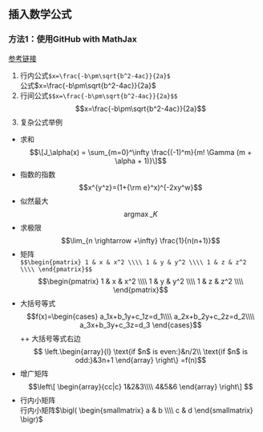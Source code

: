 ## 插入数学公式
### 方法1：使用GitHub with MathJax
[参考链接](https://math.meta.stackexchange.com/questions/5020/mathjax-basic-tutorial-and-quick-reference)
1. 行内公式`$x=\frac{-b\pm\sqrt{b^2-4ac}}{2a}$`  
公式$x=\frac{-b\pm\sqrt{b^2-4ac}}{2a}$  
2. 行间公式`$$x=\frac{-b\pm\sqrt{b^2-4ac}}{2a}$$`
$$x=\frac{-b\pm\sqrt{b^2-4ac}}{2a}$$
3. 复杂公式举例  
+ 求和
$$\[J_\alpha(x) = \sum_{m=0}^\infty \frac{(-1)^m}{m! \Gamma (m + \alpha + 1)}\]$$
+ 指数的指数
$$x^{y^z}=(1+{\rm e}^x)^{-2xy^w}$$
+ 似然最大
$$\mathop{argmax}\_{K}$$
+ 求极限
$$\lim_{n \rightarrow +\infty} \frac{1}{n(n+1)}$$
+ 矩阵  
`$$\begin{pmatrix}
	1 & x & x^2 \\\\
	1 & y & y^2 \\\\
	1 & z & z^2 \\\\
\end{pmatrix}$$`
$$\begin{pmatrix}
	1 & x & x^2 \\\\
	1 & y & y^2 \\\\
	1 & z & z^2 \\\\
\end{pmatrix}$$
+ 大括号等式
$$f(x)=\begin{cases}
a_1x+b_1y+c_1z=d_1\\\\
a_2x+b_2y+c_2z=d_2\\\\
a_3x+b_3y+c_3z=d_3
\end{cases}$$
	++ 大括号等式右边
$$
\left.\begin{array}{l}
\text{if $n$ is even:}&n/2\\
\text{if $n$ is odd:}&3n+1
\end{array}
\right\}
=f(n)$$
+ 增广矩阵
$$\left\[
\begin{array}{cc|c}
  1&2&3\\\\
  4&5&6
\end{array}
\right\] $$
+ 行内小矩阵  
行内小矩阵$\bigl( \begin{smallmatrix} a & b \\\\ c & d \end{smallmatrix} \bigr)$  
